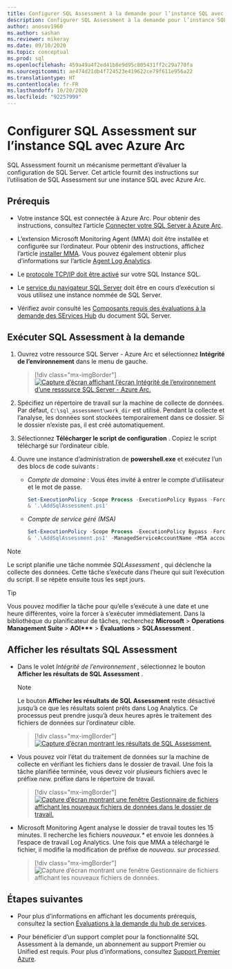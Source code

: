 ```yaml
---
title: Configurer SQL Assessment à la demande pour l’instance SQL avec Azure Arc
description: Configurer SQL Assessment à la demande pour l’instance SQL avec Azure Arc
author: anosov1960
ms.author: sashan
ms.reviewer: mikeray
ms.date: 09/10/2020
ms.topic: conceptual
ms.prod: sql
ms.openlocfilehash: 459a49a4f2ed41b8e9d95c805431ff2c29a770fa
ms.sourcegitcommit: ae474d21db4f724523e419622ce79f611e956a22
ms.translationtype: HT
ms.contentlocale: fr-FR
ms.lasthandoff: 10/20/2020
ms.locfileid: "92257999"
---
```

# <a name="configure-sql-assessment-on-an-azure-arc-enabled-sql-server-instance"></a>Configurer SQL Assessment sur l’instance SQL avec Azure Arc

SQL Assessment fournit un mécanisme permettant d’évaluer la configuration de SQL Server. Cet article fournit des instructions sur l’utilisation de SQL Assessment sur une instance SQL avec Azure Arc.

## <a name="prerequisites"></a>Prérequis

* Votre instance SQL est connectée à Azure Arc. Pour obtenir des instructions, consultez l’article [Connecter votre SQL Server à Azure Arc](connect.md).

* L’extension Microsoft Monitoring Agent (MMA) doit être installée et configurée sur l’ordinateur. Pour obtenir des instructions, affichez l’article [installer MMA](configure-advanced-data-security.md#install-microsoft-monitoring-agent-mma). Vous pouvez également obtenir plus d’informations sur l’article [Agent Log Analytics](/azure/azure-monitor/platform/log-analytics-agent).

* Le [protocole TCP/IP doit être activé](../../database-engine/configure-windows/enable-or-disable-a-server-network-protocol.md) sur votre SQL Instance SQL.

* Le [service du navigateur SQL Server](../../tools/configuration-manager/sql-server-browser-service.md) doit être en cours d’exécution si vous utilisez une instance nommée de SQL Server.

* Vérifiez avoir consulté les [Composants requis des évaluations à la demande des SErvices Hub](/services-hub/health/assessment-prereq-docs#on-demand-assessment-prerequisite-documents) du document SQL Server.

## <a name="run-on-demand-sql-assessment"></a>Exécuter SQL Assessment à la demande

1. Ouvrez votre ressource SQL Server - Azure Arc et sélectionnez **Intégrité de l’environnement** dans le menu de gauche.

   > [!div class="mx-imgBorder"]
   > [ ![Capture d’écran affichant l’écran Intégrité de l’environnement d’une ressource SQL Server - Azure Arc.](media/assess/sql-assessment-heading-sql-server-arc.png) ](media/assess/sql-assessment-heading-sql-server-arc.png#lightbox)

1. Spécifiez un répertoire de travail sur la machine de collecte de données. Par défaut, `C:\sql_assessment\work_dir` est utilisé. Pendant la collecte et l’analyse, les données sont stockées temporairement dans ce dossier. Si le dossier n’existe pas, il est créé automatiquement.

1. Sélectionnez **Télécharger le script de configuration** . Copiez le script téléchargé sur l’ordinateur cible.

1. Ouvre une instance d’administration de **powershell.exe** et exécutez l’un des blocs de code suivants :

   * _Compte de domaine_ :  Vous êtes invité à entrer le compte d’utilisateur et le mot de passe.

      ```powershell
      Set-ExecutionPolicy -Scope Process -ExecutionPolicy Bypass -Force
      & '.\AddSqlAssessment.ps1'
      ```

   * _Compte de service géré (MSA)_

      ```powershell
      Set-ExecutionPolicy -Scope Process -ExecutionPolicy Bypass -Force
      & '.\AddSqlAssessment.ps1' -ManagedServiceAccountName <MSA account name>
      ```

> [!NOTE]
> Le script planifie une tâche nommée *SQLAssessment* , qui déclenche la collecte des données. Cette tâche s’exécute dans l’heure qui suit l’exécution du script. Il se répète ensuite tous les sept jours.

> [!TIP]
> Vous pouvez modifier la tâche pour qu’elle s’exécute à une date et une heure différentes, voire la forcer à s’exécuter immédiatement. Dans la bibliothèque du planificateur de tâches, recherchez **Microsoft** > **Operations Management Suite** > **AOI\*\*\***  > **Évaluations** > **SQLAssessment** .

## <a name="view-sql-assessment-results"></a>Afficher les résultats SQL Assessment

* Dans le volet _Intégrité de l’environnement_ , sélectionnez le bouton **Afficher les résultats de SQL Assessment** .

   > [!NOTE]
   > Le bouton **Afficher les résultats de SQL Assessment** reste désactivé jusqu’à ce que les résultats soient prêts dans Log Analytics. Ce processus peut prendre jusqu’à deux heures après le traitement des fichiers de données sur l’ordinateur cible.

   > [!div class="mx-imgBorder"]
   > [ ![Capture d’écran montrant les résultats de SQL Assessment.](media/assess/sql-assessment-results.png) ](media/assess/sql-assessment-results.png#lightbox)

* Vous pouvez voir l’état du traitement de données sur la machine de collecte en vérifiant les fichiers dans le dossier de travail. Une fois la tâche planifiée terminée, vous devez voir plusieurs fichiers avec le préfixe _new._ préfixe dans le répertoire de travail.

   > [!div class="mx-imgBorder"]
   > [ ![Capture d’écran montrant une fenêtre Gestionnaire de fichiers affichant les nouveaux fichiers de données dans le dossier de travail.](media/assess/sql-assessment-data-files-ready.png) ](media/assess/sql-assessment-data-files-ready.png#lightbox)

* Microsoft Monitoring Agent analyse le dossier de travail toutes les 15 minutes. Il recherche les fichiers _nouveaux.*_ et envoie les données à l’espace de travail Log Analytics. Une fois que MMA a téléchargé le fichier, il modifie la modification de préfixe de _nouveau._ sur _processed._

   > [!div class="mx-imgBorder"]
   > ![Capture d’écran montrant une fenêtre Gestionnaire de fichiers affichant les nouveaux fichiers de données.](media/assess/sql-assessment-data-files-processed.png)

## <a name="next-steps"></a>Étapes suivantes

* Pour plus d’informations en affichant les documents prérequis, consultez la section [Évaluations à la demande du hub de services](/services-hub/health/assessment-prereq-docs#on-demand-assessment-prerequisite-documents).

* Pour bénéficier d’un support complet pour la fonctionnalité SQL Assessment à la demande, un abonnement au support Premier ou Unified est requis. Pour plus d’informations, consultez [Support Premier Azure](https://azure.microsoft.com/support/plans/premier).
